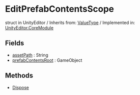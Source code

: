 # EditPrefabContentsScope
struct in UnityEditor
 / Inherits from: <a href="https://docs.unity3d.com/6000.1/Documentation/ScriptReference/ValueType.html">ValueType</a> / Implemented in: <a href="https://docs.unity3d.com/6000.1/Documentation/ScriptReference/UnityEditor.CoreModule.html">UnityEditor.CoreModule</a>

## Fields
- <a href="https://docs.unity3d.com/6000.1/Documentation/ScriptReference/EditPrefabContentsScope-assetPath.html">assetPath</a> : String
- <a href="https://docs.unity3d.com/6000.1/Documentation/ScriptReference/EditPrefabContentsScope-prefabContentsRoot.html">prefabContentsRoot</a> : GameObject

## Methods
- <a href="https://docs.unity3d.com/6000.1/Documentation/ScriptReference/EditPrefabContentsScope.Dispose.html">Dispose</a>
